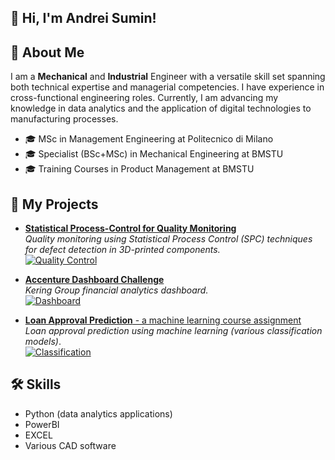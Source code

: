 ## 👋 Hi, I'm Andrei Sumin!


## 📘 About Me
I am a **Mechanical** and **Industrial** Engineer with a versatile skill set spanning both technical expertise and managerial competencies. I have experience in cross-functional engineering roles. Currently, I am advancing my knowledge in data analytics and the application of digital technologies to manufacturing processes.

- 🎓 MSc in Management Engineering at Politecnico di Milano
- 🎓 Specialist (BSc+MSc) in Mechanical Engineering at BMSTU
- 🎓 Training Courses in Product Management at BMSTU


## 📂 My Projects 

- [**Statistical Process-Control for Quality Monitoring**](link)  
  *Quality monitoring using Statistical Process Control (SPC) techniques for defect detection in 3D-printed components.*<br>
  [![Quality Control](https://img.shields.io/badge/Quality%20Control-91c7d6?style=flat&labelColor=91c7d6)](link)

- [**Accenture Dashboard Challenge**](https://github.com/Andrei-Sumin/Accenture-Dashboard-Challenge)  
  *Kering Group financial analytics dashboard.*<br>
  [![Dashboard](https://img.shields.io/badge/Dashboard-A8D5BA?style=flat&labelColor=A8D5BA)](https://github.com/Andrei-Sumin/Accenture-Dashboard-Challenge)

- [**Loan Approval Prediction** - a machine learning course assignment](https://github.com/Andrei-Sumin/Loan-Approval-Prediction-ML-class-assignment)  
  *Loan approval prediction using machine learning (various classification models)*.<br>
  [![Classification](https://img.shields.io/badge/Classification-FAD4C0?style=flat&labelColor=FAD4C0)](https://github.com/Andrei-Sumin/Loan-Approval-Prediction-ML-class-assignment)


## 🛠 Skills
- Python (data analytics applications)
- PowerBI
- EXCEL
- Various CAD software
